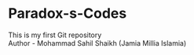 # Paradox-s-Codes
This is my first Git repository
<br>
Author - Mohammad Sahil Shaikh (Jamia Millia Islamia)

